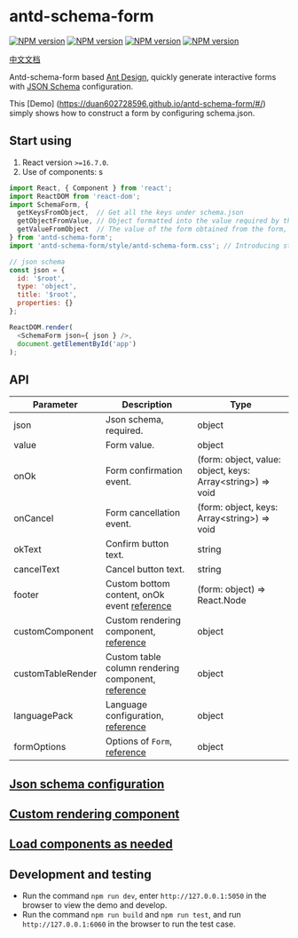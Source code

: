 # antd-schema-form

[![NPM version][antd-schema-form-image]][antd-schema-form-url]
[![NPM version][react-image]][react-url]
[![NPM version][react-dom-image]][react-dom-url]
[![NPM version][ant-design-image]][ant-design-url]

[antd-schema-form-image]: https://img.shields.io/badge/antd--schema--form-4.1.0-blue.svg
[antd-schema-form-url]: https://www.npmjs.com/package/antd-schema-form

[react-image]: https://img.shields.io/badge/react-%3E=16.7.0-red.svg
[react-url]: https://github.com/facebook/react

[react-dom-image]: https://img.shields.io/badge/react--dom-%3E=16.7.0-red.svg
[react-dom-url]: https://github.com/facebook/react

[ant-design-image]: https://img.shields.io/badge/ant--design-%3E=4-red.svg
[ant-design-url]: https://github.com/ant-design/ant-design

[中文文档](README-zhCN.md)

Antd-schema-form based [Ant Design](https://ant.design/), quickly generate interactive forms with [JSON Schema](http://json-schema.org/draft-07/json-schema-validation.html) configuration.   

This [Demo] (https://duan602728596.github.io/antd-schema-form/#/) simply shows how to construct a form by configuring schema.json.

## Start using

1. React version `>=16.7.0`.
2. Use of components:
s
  ```javascript
  import React, { Component } from 'react';
  import ReactDOM from 'react-dom';
  import SchemaForm, {
    getKeysFromObject,  // Get all the keys under schema.json
    getObjectFromValue, // Object formatted into the value required by the form
    getValueFromObject  // The value of the form obtained from the form, formatted into an object
  } from 'antd-schema-form';
  import 'antd-schema-form/style/antd-schema-form.css'; // Introducing style

  // json schema
  const json = {
    id: '$root',
    type: 'object',
    title: '$root',
    properties: {}
  };

  ReactDOM.render(
    <SchemaForm json={ json } />,
    document.getElementById('app')
  );
  ```

## API

| Parameter         | Description                                                                 | Type                   |
| ---               | ---                                                                         | ---                    |
| json              | Json schema, required.                                                      | object                 |
| value             | Form value.                                                                 | object                 |
| onOk              | Form confirmation event.                                                    | (form: object, value: object, keys: Array&lt;string&gt;) => void |
| onCancel          | Form cancellation event.                                                    | (form: object, keys: Array&lt;string&gt;) => void |
| okText            | Confirm button text.                                                        | string                 |
| cancelText        | Cancel button text.                                                         | string                 |
| footer            | Custom bottom content, onOk event [reference](https://github.com/duan602728596/antd-schema-form/blob/master/src/components/FormObject/FormObject.tsx#L143) | (form: object) => React.Node |
| customComponent   | Custom rendering component, [reference](docs/custom_rendering_component.md) | object                 |
| customTableRender | Custom table column rendering component, [reference](docs/custom_rendering_component.md#custom-table-column-rendering-component) | object |
| languagePack      | Language configuration, [reference](language/default.json)                  | object                 |
| formOptions       | Options of `Form`, [reference](https://ant.design/components/form/#Form)    | object                 |

## [Json schema configuration](docs/json_schema_configuration.md)

## [Custom rendering component](docs/custom_rendering_component.md)

## [Load components as needed](docs/load_components_as_needed.md)

## Development and testing

* Run the command `npm run dev`, enter `http://127.0.0.1:5050` in the browser to view the demo and develop.
* Run the command `npm run build` and `npm run test`, and run `http://127.0.0.1:6060` in the browser to run the test case.
